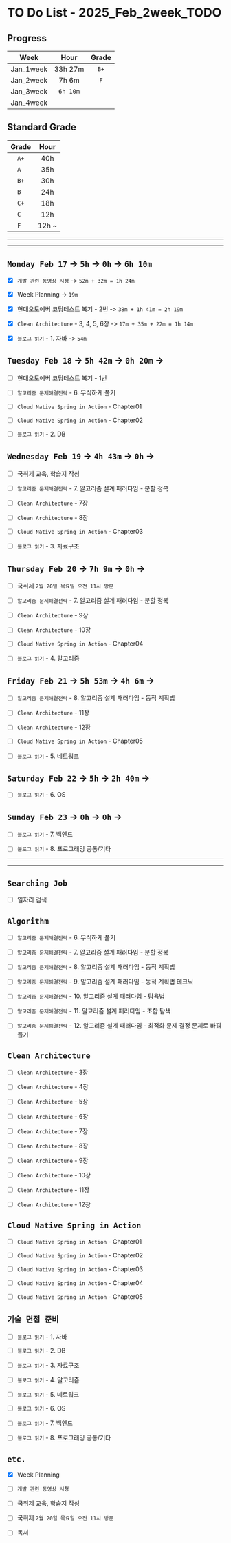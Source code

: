 # TO Do List - 2025_Feb_2week_TODO

## Progress
| Week | Hour | Grade |
|:---:|:---:|:---:|
|Jan_1week|33h 27m|`B+`|
|Jan_2week|7h 6m|`F`|
|Jan_3week|`6h 10m`||
|Jan_4week|||


## Standard Grade
| Grade | Hour |
|:---:|:---:|
|`A+`|40h|
|`A `|35h|
|`B+`|30h|
|`B `|24h|
|`C+`|18h|
|`C `|12h|
|`F `|12h ~|


---
---

## `Monday Feb 17` -> `5h` -> `0h` -> `6h 10m`
- [x] `개발 관련 동영상 시청` -> `52m + 32m = 1h 24m`
- [x] Week Planning -> `19m`
- [x] 현대오토에버 코딩테스트 복기 - 2번 -> `38m + 1h 41m = 2h 19m`
- [x] `Clean Architecture` - 3, 4, 5, 6장 -> `17m + 35m + 22m = 1h 14m`
- [x] `블로그 읽기` - 1. 자바 -> `54m`


## `Tuesday Feb 18` -> `5h 42m` -> `0h 20m` ->
- [ ] 현대오토에버 코딩테스트 복기 - 1번
- [ ] `알고리즘 문제해결전략` - 6. 무식하게 풀기
- [ ] `Cloud Native Spring in Action` - Chapter01
- [ ] `Cloud Native Spring in Action` - Chapter02
- [ ] `블로그 읽기` - 2. DB


## `Wednesday Feb 19` ->  `4h 43m` -> `0h` ->
- [ ] 국취제 교육, 학습지 작성
- [ ] `알고리즘 문제해결전략` - 7. 알고리즘 설계 패러다임 - 분할 정복
- [ ] `Clean Architecture` - 7장
- [ ] `Clean Architecture` - 8장
- [ ] `Cloud Native Spring in Action` - Chapter03
- [ ] `블로그 읽기` - 3. 자료구조

 
## `Thursday Feb 20` -> `7h 9m` -> `0h` ->
- [ ] 국취제 `2월 20일 목요일 오전 11시 방문`
- [ ] `알고리즘 문제해결전략` - 7. 알고리즘 설계 패러다임 - 분할 정복
- [ ] `Clean Architecture` - 9장
- [ ] `Clean Architecture` - 10장
- [ ] `Cloud Native Spring in Action` - Chapter04
- [ ] `블로그 읽기` - 4. 알고리즘


## `Friday Feb 21` -> `5h 53m` -> `4h 6m` ->
- [ ] `알고리즘 문제해결전략` - 8. 알고리즘 설계 패러다임 - 동적 계획법
- [ ] `Clean Architecture` - 11장
- [ ] `Clean Architecture` - 12장
- [ ] `Cloud Native Spring in Action` - Chapter05
- [ ] `블로그 읽기` - 5. 네트워크


## `Saturday Feb 22` -> `5h` -> `2h 40m` ->
- [ ] `블로그 읽기` - 6. OS


## `Sunday Feb 23` -> `0h` -> `0h` ->
- [ ] `블로그 읽기` - 7. 백엔드
- [ ] `블로그 읽기` - 8. 프로그래밍 공통/기타



---
---
## `Searching Job`
- [ ] 일자리 검색


## `Algorithm`
- [ ] `알고리즘 문제해결전략` - 6. 무식하게 풀기
- [ ] `알고리즘 문제해결전략` - 7. 알고리즘 설계 패러다임 - 분할 정복
- [ ] `알고리즘 문제해결전략` - 8. 알고리즘 설계 패러다임 - 동적 계획법
- [ ] `알고리즘 문제해결전략` - 9. 알고리즘 설계 패러다임 - 동적 계획법 테크닉
- [ ] `알고리즘 문제해결전략` - 10. 알고리즘 설계 패러다임 - 탐욕법
- [ ] `알고리즘 문제해결전략` - 11. 알고리즘 설계 패러다임 - 조합 탐색
- [ ] `알고리즘 문제해결전략` - 12. 알고리즘 설계 패러다임 - 최적화 문제 결정 문제로 바꿔 풀기


## `Clean Architecture`
- [ ] `Clean Architecture` - 3장
- [ ] `Clean Architecture` - 4장
- [ ] `Clean Architecture` - 5장
- [ ] `Clean Architecture` - 6장
- [ ] `Clean Architecture` - 7장
- [ ] `Clean Architecture` - 8장
- [ ] `Clean Architecture` - 9장
- [ ] `Clean Architecture` - 10장
- [ ] `Clean Architecture` - 11장
- [ ] `Clean Architecture` - 12장


## `Cloud Native Spring in Action`
- [ ] `Cloud Native Spring in Action` - Chapter01
- [ ] `Cloud Native Spring in Action` - Chapter02
- [ ] `Cloud Native Spring in Action` - Chapter03
- [ ] `Cloud Native Spring in Action` - Chapter04
- [ ] `Cloud Native Spring in Action` - Chapter05


## `기술 면접 준비`
- [ ] `블로그 읽기` - 1. 자바
- [ ] `블로그 읽기` - 2. DB
- [ ] `블로그 읽기` - 3. 자료구조
- [ ] `블로그 읽기` - 4. 알고리즘
- [ ] `블로그 읽기` - 5. 네트워크
- [ ] `블로그 읽기` - 6. OS
- [ ] `블로그 읽기` - 7. 백엔드
- [ ] `블로그 읽기` - 8. 프로그래밍 공통/기타


## `etc.`
- [x] Week Planning
- [ ] `개발 관련 동영상 시청`
- [ ] 국취제 교육, 학습지 작성
- [ ] 국취제 `2월 20일 목요일 오전 11시 방문`
- [ ] 독서 



<!-- ## `Spring`
- [ ] `Cloud Native Spring In Action` -->


<!-- 
## `Java`
## `OPIc`
## `토익` 
-->





